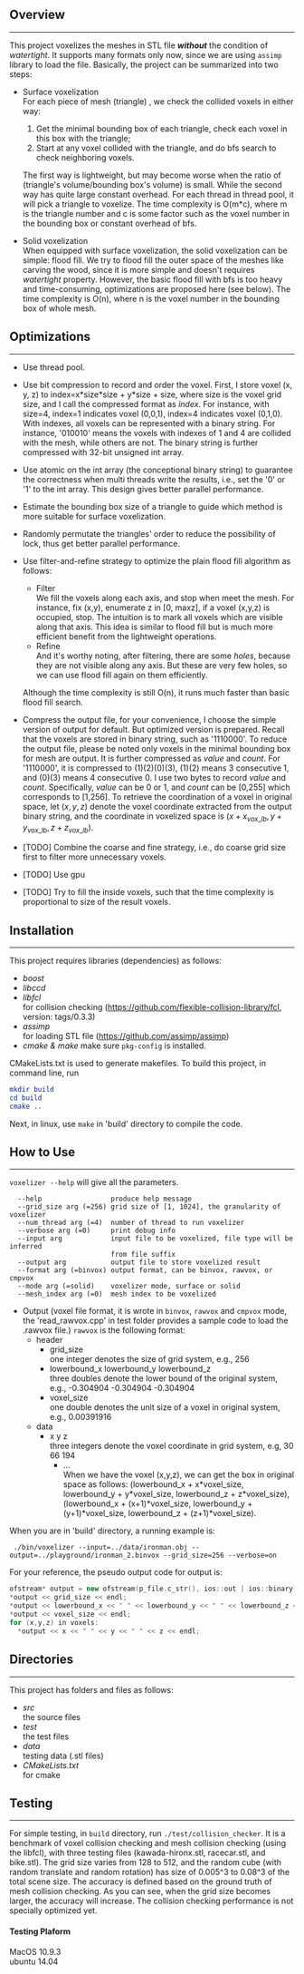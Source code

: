 
## Overview


----------


This project voxelizes the meshes in STL file ***without*** the condition of *watertight*. It supports many formats only now, since we are using `assimp` library to load the file. Basically, the project can be summarized into two steps:

- Surface voxelization  
    For each piece of mesh (triangle) , we check the collided voxels in either way: 
    1. Get the minimal bounding box of each triangle, check each voxel in this box with the triangle;
    2. Start at any voxel collided with the triangle, and do bfs search to check neighboring voxels.   
    
    The first way is lightweight, but may become worse when the ratio of (triangle's volume/bounding box's volume) is small. While the second way has quite large constant overhead. For each thread in thread pool, it will pick a triangle to voxelize. The time complexity is O(m*c), where m is the triangle number and c is some factor such as the voxel number in the bounding box or constant overhead of bfs.
- Solid voxelization  
    When equipped with surface voxelization, the solid voxelization can be simple: flood fill. We try to flood fill the outer space of the meshes like carving the wood, since it is more simple and doesn't requires *watertight* property. However, the basic flood fill with bfs is too heavy and time-consuming, optimizations are proposed here (see below). The time complexity is O(n), where n is the voxel number in the bounding box of whole mesh.

## Optimizations
----------

- Use thread pool. 
- Use bit compression to record and order the voxel. First, I store voxel (x, y, z) to index=x\*size\*size + y\*size + size, where size is the voxel grid size, and I call the compressed format as *index*. For instance, with size=4, index=1 indicates voxel (0,0,1), index=4 indicates voxel (0,1,0). With indexes, all voxels can be represented with a binary string. For instance, '010010' means the voxels with indexes of 1 and 4 are collided with the mesh, while others are not. The binary string is further compressed with 32-bit unsigned int array.
- Use atomic<unsigned int> on the int array (the conceptional binary string) to guarantee the correctness when multi threads write the results, i.e., set the '0' or '1' to the int array. This design gives better parallel performance.
- Estimate the bounding box size of a triangle to guide which method is more suitable for surface voxelization.
- Randomly permutate the triangles' order to reduce the possibility of lock, thus get better parallel performance.
- Use filter-and-refine strategy to optimize the plain flood fill algorithm as follows: 
  - Filter  
  We fill the voxels along each axis, and stop when meet the mesh. For instance, fix (x,y), enumerate z in [0, maxz], if a voxel (x,y,z) is occupied, stop. The intuition is to mark all voxels which are visible along that axis. This idea is similar to flood fill but is much more efficient benefit from the lightweight operations. 
  - Refine  
  And it's worthy noting, after filtering, there are some *holes*, because they are not visible along any axis. But these are very few holes, so we can use flood fill again on them efficiently. 
  
  Although the time complexity is still O(n), it runs much faster than basic flood fill search.
- Compress the output file, for your convenience, I choose the simple version of output for default. But optimized version is prepared. Recall that the voxels are stored in binary string, such as '1110000'. To reduce the output file, please be noted only voxels in the minimal bounding box for mesh are output. It is further compressed as $value$ and $count$. For '1110000', it is compressed to (1)(2)(0)(3), (1)(2) means 3 consecutive 1, and (0)(3) means 4 consecutive 0. I use two bytes to record $value$ and $count$. Specifically, $value$ can be 0 or 1, and $count$ can be [0,255] which corresponds to [1,256]. To retrieve the coordination of a voxel in original space, let $(x,y,z)$ denote the voxel coordinate extracted from the output binary string, and the coordinate in voxelized space is $(x+x_{vox\_lb},y+y_{vox\_lb},z+z_{vox\_lb})$.
- [TODO] Combine the coarse and fine strategy, i.e., do coarse grid size first to filter more unnecessary voxels.
- [TODO] Use gpu
- [TODO] Try to fill the inside voxels, such that the time complexity is proportional to size of the result voxels.

## Installation


----------


This project requires libraries (dependencies) as follows:

- *boost*
- *libccd*
- *libfcl*    
  for collision checking (https://github.com/flexible-collision-library/fcl, version: tags/0.3.3)
- *assimp*  
    for loading STL file (https://github.com/assimp/assimp)
- *cmake & make*
    make sure `pkg-config` is installed.


CMakeLists.txt is used to generate makefiles. To build this project, in command line, run

``` cmake
mkdir build
cd build
cmake ..
```

Next, in linux, use `make` in 'build' directory to compile the code. 

## How to Use


----------

`voxelizer --help` will give all the parameters.

```Allowed options:
  --help                 produce help message
  --grid_size arg (=256) grid size of [1, 1024], the granularity of voxelizer
  --num_thread arg (=4)  number of thread to run voxelizer
  --verbose arg (=0)     print debug info
  --input arg            input file to be voxelized, file type will be inferred
                         from file suffix
  --output arg           output file to store voxelized result
  --format arg (=binvox) output format, can be binvox, rawvox, or cmpvox
  --mode arg (=solid)    voxelizer mode, surface or solid
  --mesh_index arg (=0)  mesh index to be voxelized
```

- Output (voxel file format, it is wrote in `binvox`, `rawvox` and `cmpvox` mode, the 'read_rawvox.cpp' in test folder provides a sample code to load the .rawvox file.) `rawvox` is the following format:
  - header
    - grid_size   
    one integer denotes the size of grid system, e.g., 256
    - lowerbound_x lowerbound_y lowerbound_z  
    three doubles denote the lower bound of the original system, e.g., -0.304904 -0.304904 -0.304904
    - voxel_size   
    one double denotes the unit size of a voxel in original system, e.g., 0.00391916
  - data
    - x y z  
    three integers denote the voxel coordinate in grid system, e.g, 30 66 194
        - ...   
When we have the voxel (x,y,z), we can get the box in original space as follows: (lowerbound_x + x\*voxel_size, lowerbound_y + y\*voxel_size, lowerbound_z + z\*voxel_size), (lowerbound_x + (x+1)\*voxel_size, lowerbound_y + (y+1)\*voxel_size, lowerbound_z + (z+1)\*voxel_size).

When you are in 'build' directory, a running example is: 

``` ./bin/voxelizer --input=../data/ironman.obj --output=../playground/ironman_2.binvox --grid_size=256 --verbose=on```



For your reference, the pseudo output code for output is:

```C++
ofstream* output = new ofstream(p_file.c_str(), ios::out | ios::binary);
*output << grid_size << endl;
*output << lowerbound_x << " " << lowerbound_y << " " << lowerbound_z << endl;
*output << voxel_size << endl;
for (x,y,z) in voxels:
  *output << x << " " << y << " " << z << endl;
```
    


<!--  - header
    - $x_{grid\size_}y_{grid\size_}z_{grid\size_}$
    three integer denote the grid sizes, e.g., 256 256 256
    - $x_{lb}y_{lb}z_{lb}$  
    three doubles denote the lower bounds of the original space, e.g., -0.304904 -0.304904 -0.304904
    - $x_{vox\unit_}y_{vox\unit_}z_{vox\unit_}$  
    three doubles denote the a voxel's size in original space, e.g., 0.00783833 0.00783833 0.00783833
    - $x_{vox\_lb}$$y_{vox\_lb}$$z_{vox\_lb}$
    three integers denote the lower bound of minimal bounding box in voxelized space, e.g., 30 0 8
        - $x_{vox\size_}$$y_{vox\size_}$$z_{vox\size_}$
    three integers denote the minimal bounding box's size in voxelized space, e.g., 
  - data  
    - $value_{01}count_{[0,255]}$...  
    Recall that the voxels are stored in binary string, such as '1110000'. To reduce the output file, please be noted only voxels in the minimal bounding box for mesh are output. It is further compressed as $value$ and $count$. For '1110000', it is compressed to (1)(2)(0)(3), (1)(2) means 3 consecutive 1, and (0)(3) means 4 consecutive 0. I use two bytes to record $value$ and $count$. Specifically, $value$ can be 0 or 1, and $count$ can be [0,255] which corresponds to [1,256]. To retrieve the coordination of a voxel in original space, let $(x,y,z)$ denote the voxel coordinate extracted from the output binary string, and the coordinate in voxelized space is $(x+x_{vox\_lb},y+y_{vox\_lb},z+z_{vox\_lb})$.
-->



## Directories


----------


This project has folders and files as follows:

 - *src*    
    the source files
 - *test*    
    the test files
 - *data*    
    testing data (.stl files)
 - *CMakeLists.txt*    
    for cmake
    
## Testing


----------

For simple testing, in `build` directory, run  ```./test/collision_checker```.
It is a benchmark of voxel collision checking and mesh collision checking (using the libfcl), with three testing files (kawada-hironx.stl, racecar.stl, and bike.stl). The grid size varies from 128 to 512, and the random cube (with random translate and random rotation) has size of 0.005^3 to 0.08^3 of the total scene size. The accuracy is defined based on the ground truth of mesh collision checking. As you can see, when the grid size becomes larger, the accuracy will increase. The collision checking performance is not specially optimized yet.

#### Testing Plaform
MacOS 10.9.3    
ubuntu 14.04